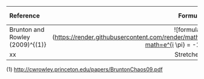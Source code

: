 | Reference | Formula | Application | Region | Time period | FTLE range |
| :- | -: | :-: |:- | -: | :-: |
| Brunton and Rowley (2009)^{(1)} | ![formula](https://render.githubusercontent.com/render/math?math=e^{i \pi} = -1)
 | xx | Stretched | Gaussian | .843 |


(1) http://cwrowley.princeton.edu/papers/BruntonChaos09.pdf
